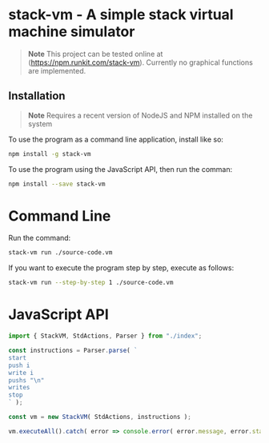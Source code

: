# stack-vm - A simple stack virtual machine simulator

> **Note** This project can be tested online at (https://npm.runkit.com/stack-vm). Currently no graphical functions are implemented.

## Installation
> **Note** Requires a recent version of NodeJS and NPM installed on the system

To use the program as a command line application, install like so:
```bash
npm install -g stack-vm
```

To use the program using the JavaScript API, then run the comman:
```bash
npm install --save stack-vm
```

# Command Line
Run the command:
```bash
stack-vm run ./source-code.vm
```

If you want to execute the program step by step, execute as follows:
```bash
stack-vm run --step-by-step 1 ./source-code.vm
```

# JavaScript API
```typescript
import { StackVM, StdActions, Parser } from "./index";

const instructions = Parser.parse( `
start
push i
write i
pushs "\n"
writes
stop
` );

const vm = new StackVM( StdActions, instructions );

vm.executeAll().catch( error => console.error( error.message, error.stack ) );
```